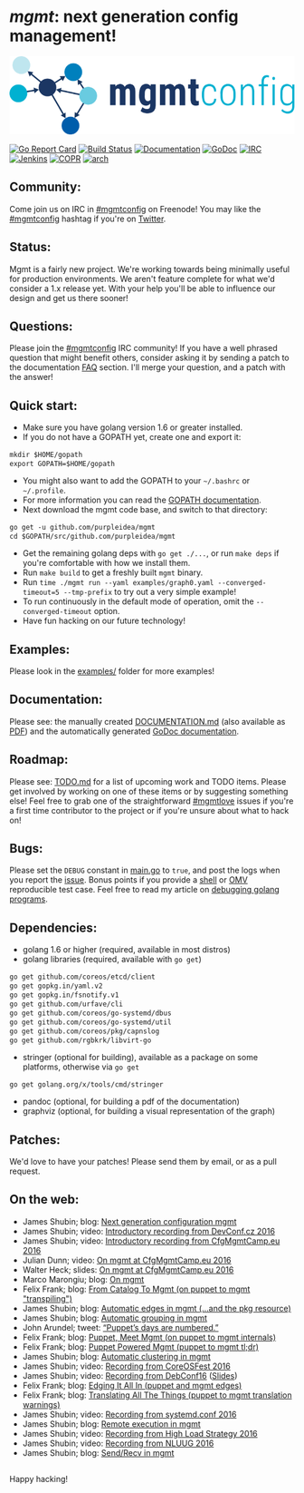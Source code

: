 # *mgmt*: next generation config management!

[![mgmt!](art/mgmt.png)](art/)

[![Go Report Card](https://goreportcard.com/badge/github.com/purpleidea/mgmt)](https://goreportcard.com/report/github.com/purpleidea/mgmt)
[![Build Status](https://secure.travis-ci.org/purpleidea/mgmt.png?branch=master)](http://travis-ci.org/purpleidea/mgmt)
[![Documentation](https://img.shields.io/docs/markdown.png)](DOCUMENTATION.md)
[![GoDoc](https://godoc.org/github.com/purpleidea/mgmt?status.svg)](https://godoc.org/github.com/purpleidea/mgmt)
[![IRC](https://img.shields.io/irc/%23mgmtconfig.png)](https://webchat.freenode.net/?channels=#mgmtconfig)
[![Jenkins](https://img.shields.io/jenkins/status.png)](https://ci.centos.org/job/purpleidea-mgmt/)
[![COPR](https://img.shields.io/copr/builds.png)](https://copr.fedoraproject.org/coprs/purpleidea/mgmt/)
[![arch](https://img.shields.io/arch/aur.png)](https://aur.archlinux.org/packages/mgmt/)

## Community:
Come join us on IRC in [#mgmtconfig](https://webchat.freenode.net/?channels=#mgmtconfig) on Freenode!
You may like the [#mgmtconfig](https://twitter.com/hashtag/mgmtconfig) hashtag if you're on [Twitter](https://twitter.com/#!/purpleidea).

## Status:
Mgmt is a fairly new project.
We're working towards being minimally useful for production environments.
We aren't feature complete for what we'd consider a 1.x release yet.
With your help you'll be able to influence our design and get us there sooner!

## Questions:
Please join the [#mgmtconfig](https://webchat.freenode.net/?channels=#mgmtconfig) IRC community!
If you have a well phrased question that might benefit others, consider asking it by sending a patch to the documentation [FAQ](https://github.com/purpleidea/mgmt/blob/master/DOCUMENTATION.md#usage-and-frequently-asked-questions) section. I'll merge your question, and a patch with the answer!

## Quick start:
* Make sure you have golang version 1.6 or greater installed.
* If you do not have a GOPATH yet, create one and export it:
```
mkdir $HOME/gopath
export GOPATH=$HOME/gopath
```
* You might also want to add the GOPATH to your `~/.bashrc` or `~/.profile`.
* For more information you can read the [GOPATH documentation](https://golang.org/cmd/go/#hdr-GOPATH_environment_variable).
* Next download the mgmt code base, and switch to that directory:
```
go get -u github.com/purpleidea/mgmt
cd $GOPATH/src/github.com/purpleidea/mgmt
```
* Get the remaining golang deps with `go get ./...`, or run `make deps` if you're comfortable with how we install them.
* Run `make build` to get a freshly built `mgmt` binary.
* Run `time ./mgmt run --yaml examples/graph0.yaml --converged-timeout=5 --tmp-prefix` to try out a very simple example!
* To run continuously in the default mode of operation, omit the `--converged-timeout` option.
* Have fun hacking on our future technology!

## Examples:
Please look in the [examples/](examples/) folder for more examples!

## Documentation:
Please see: the manually created [DOCUMENTATION.md](DOCUMENTATION.md) (also available as [PDF](https://pdfdoc-purpleidea.rhcloud.com/pdf/https://github.com/purpleidea/mgmt/blob/master/DOCUMENTATION.md)) and the automatically generated [GoDoc documentation](https://godoc.org/github.com/purpleidea/mgmt).

## Roadmap:
Please see: [TODO.md](TODO.md) for a list of upcoming work and TODO items.
Please get involved by working on one of these items or by suggesting something else!
Feel free to grab one of the straightforward [#mgmtlove](https://github.com/purpleidea/mgmt/labels/mgmtlove) issues if you're a first time contributor to the project or if you're unsure about what to hack on!

## Bugs:
Please set the `DEBUG` constant in [main.go](https://github.com/purpleidea/mgmt/blob/master/main.go) to `true`, and post the logs when you report the [issue](https://github.com/purpleidea/mgmt/issues).
Bonus points if you provide a [shell](https://github.com/purpleidea/mgmt/tree/master/test/shell) or [OMV](https://github.com/purpleidea/mgmt/tree/master/test/omv) reproducible test case.
Feel free to read my article on [debugging golang programs](https://ttboj.wordpress.com/2016/02/15/debugging-golang-programs/).

## Dependencies:
* golang 1.6 or higher (required, available in most distros)
* golang libraries (required, available with `go get`)
```
go get github.com/coreos/etcd/client
go get gopkg.in/yaml.v2
go get gopkg.in/fsnotify.v1
go get github.com/urfave/cli
go get github.com/coreos/go-systemd/dbus
go get github.com/coreos/go-systemd/util
go get github.com/coreos/pkg/capnslog
go get github.com/rgbkrk/libvirt-go
```
* stringer (optional for building), available as a package on some platforms, otherwise via `go get`
```
go get golang.org/x/tools/cmd/stringer
```
* pandoc (optional, for building a pdf of the documentation)
* graphviz (optional, for building a visual representation of the graph)

## Patches:
We'd love to have your patches! Please send them by email, or as a pull request.

## On the web:
* James Shubin; blog: [Next generation configuration mgmt](https://ttboj.wordpress.com/2016/01/18/next-generation-configuration-mgmt/)
* James Shubin; video: [Introductory recording from DevConf.cz 2016](https://www.youtube.com/watch?v=GVhpPF0j-iE&html5=1)
* James Shubin; video: [Introductory recording from CfgMgmtCamp.eu 2016](https://www.youtube.com/watch?v=fNeooSiIRnA&html5=1)
* Julian Dunn; video: [On mgmt at CfgMgmtCamp.eu 2016](https://www.youtube.com/watch?v=kfF9IATUask&t=1949&html5=1)
* Walter Heck; slides: [On mgmt at CfgMgmtCamp.eu 2016](http://www.slideshare.net/olindata/configuration-management-time-for-a-4th-generation/3)
* Marco Marongiu; blog: [On mgmt](http://syslog.me/2016/02/15/leap-or-die/)
* Felix Frank; blog: [From Catalog To Mgmt (on puppet to mgmt "transpiling")](https://ffrank.github.io/features/2016/02/18/from-catalog-to-mgmt/)
* James Shubin; blog: [Automatic edges in mgmt (...and the pkg resource)](https://ttboj.wordpress.com/2016/03/14/automatic-edges-in-mgmt/)
* James Shubin; blog: [Automatic grouping in mgmt](https://ttboj.wordpress.com/2016/03/30/automatic-grouping-in-mgmt/)
* John Arundel; tweet: [“Puppet’s days are numbered.”](https://twitter.com/bitfield/status/732157519142002688)
* Felix Frank; blog: [Puppet, Meet Mgmt (on puppet to mgmt internals)](https://ffrank.github.io/features/2016/06/12/puppet,-meet-mgmt/)
* Felix Frank; blog: [Puppet Powered Mgmt (puppet to mgmt tl;dr)](https://ffrank.github.io/features/2016/06/19/puppet-powered-mgmt/)
* James Shubin; blog: [Automatic clustering in mgmt](https://ttboj.wordpress.com/2016/06/20/automatic-clustering-in-mgmt/)
* James Shubin; video: [Recording from CoreOSFest 2016](https://www.youtube.com/watch?v=KVmDCUA42wc&html5=1)
* James Shubin; video: [Recording from DebConf16](http://meetings-archive.debian.net/pub/debian-meetings/2016/debconf16/Next_Generation_Config_Mgmt.webm) ([Slides](https://annex.debconf.org//debconf-share/debconf16/slides/15-next-generation-config-mgmt.pdf))
* Felix Frank; blog: [Edging It All In (puppet and mgmt edges)](https://ffrank.github.io/features/2016/07/12/edging-it-all-in/)
* Felix Frank; blog: [Translating All The Things (puppet to mgmt translation warnings)](https://ffrank.github.io/features/2016/08/19/translating-all-the-things/)
* James Shubin; video: [Recording from systemd.conf 2016](https://www.youtube.com/watch?v=jB992Zb3nH0&html5=1)
* James Shubin; blog: [Remote execution in mgmt](https://ttboj.wordpress.com/2016/10/07/remote-execution-in-mgmt/)
* James Shubin; video: [Recording from High Load Strategy 2016](https://vimeo.com/191493409)
* James Shubin; video: [Recording from NLUUG 2016](https://www.youtube.com/watch?v=MmpwOQAb_SE&html5=1)
* James Shubin; blog: [Send/Recv in mgmt](https://ttboj.wordpress.com/2016/12/07/sendrecv-in-mgmt/)

##

Happy hacking!
